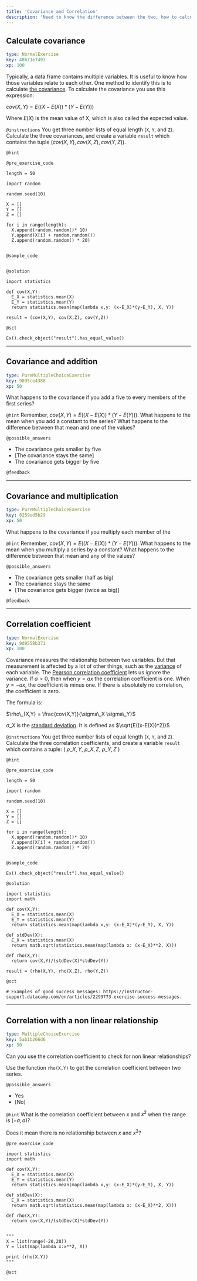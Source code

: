 ```yaml
---
title: 'Covariance and Correlation'
description: 'Need to know the difference between the two, how to calculate the two (equations can help), advantages and disadvantages, when to use it and what for. Connection to causation.'
---
```


## Calculate covariance

```yaml
type: NormalExercise
key: 48671e7493
xp: 100
```

Typically, a data frame contains multiple variables. It is useful to know how those variables relate to each other. One method to identify this is to calculate [the covariance](https://en.wikipedia.org/wiki/Covariance). To calculate the covariance you use this expression:

$cov(X,Y) = E((X-E(X)) * (Y-E(Y)))$

Where $E(X)$ is the mean value of X, which is also called the expected value.

`@instructions`
You get three number lists of equal length (`X`, `Y`, and `Z`). Calculate the three covariances, and create a variable `result` which contains the tuple $(cov(X,Y), cov(X,Z), cov(Y,Z))$.

`@hint`


`@pre_exercise_code`
```{python}
length = 50

import random

random.seed(10)

X = []
Y = []
Z = []

for i in range(length):
  X.append(random.random()* 10)
  Y.append(X[i] + random.random())
  Z.append(random.random() * 20)
  
```

`@sample_code`
```{python}

```

`@solution`
```{python}
import statistics

def cov(X,Y):
  E_X = statistics.mean(X)
  E_Y = statistics.mean(Y)
  return statistics.mean(map(lambda x,y: (x-E_X)*(y-E_Y), X, Y))

result = (cov(X,Y), cov(X,Z), cov(Y,Z))
```

`@sct`
```{python}
Ex().check_object("result").has_equal_value()
```

---

## Covariance and addition

```yaml
type: PureMultipleChoiceExercise
key: 9895ce4388
xp: 50
```

What happens to the covariance if you add a five to every members of the first series?

`@hint`
Remember, $cov(X,Y) = E((X-E(X)) * (Y-E(Y)))$. What happens to the mean when you add a constant to the series? What happens to the difference between that mean and one of the values?

`@possible_answers`
- The covariance gets smaller by five
- [The covariance stays the same]
- The covariance gets bigger by five

`@feedback`


---

## Covariance and multiplication

```yaml
type: PureMultipleChoiceExercise
key: 0259ed5b29
xp: 50
```

What happens to the covariance if you multiply each member of the

`@hint`
Remember, $cov(X,Y) = E((X-E(X)) * (Y-E(Y)))$. What happens to the mean when you multiply a series by a constant? What happens to the difference between that mean and any of the values?

`@possible_answers`
- The covariance gets smaller (half as big)
- The covariance stays the same
- [The covariance gets bigger (twice as big)]

`@feedback`


---

## Correlation coefficient

```yaml
type: NormalExercise
key: 9d9558b371
xp: 100
```

Covariance measures the relationship between two variables. But that measurement is affected by a lot of other things, such as the [variance](https://en.wikipedia.org/wiki/Variance) of each variable. The [Pearson correlation coefficient](https://en.wikipedia.org/wiki/Pearson_correlation_coefficient) lets us ignore the variance. If $a>0$, then when $y=ax$ the correlation coefficient is one. When $y=-ax$, the coefficient is minus one. If there is absolutely no correlation, the coefficient is zero.

The formula is:

$\rho\_{X,Y} = \frac{cov(X,Y)}{\sigma\_X \sigma\_Y}$

$\sigma\_X$ is the [standard deviation](https://en.wikipedia.org/wiki/Standard_deviation). It is defined as $\sqrt{E((x-E(X))^2)}$

`@instructions`
You get three number lists of equal length (`X`, `Y`, and `Z`). Calculate the three correlation coefficients, and create a variable `result` which contains a tuple: ( $\rho\_{X,Y}$, $\rho\_{X,Z}$, $\rho\_{Y,Z}$ )

`@hint`


`@pre_exercise_code`
```{python}
length = 50

import random

random.seed(10)

X = []
Y = []
Z = []

for i in range(length):
  X.append(random.random()* 10)
  Y.append(X[i] + random.random())
  Z.append(random.random() * 20)
  
```

`@sample_code`
```{python}
Ex().check_object("result").has_equal_value()
```

`@solution`
```{python}
import statistics
import math

def cov(X,Y):
  E_X = statistics.mean(X)
  E_Y = statistics.mean(Y)
  return statistics.mean(map(lambda x,y: (x-E_X)*(y-E_Y), X, Y))

def stdDev(X):
  E_X = statistics.mean(X)
  return math.sqrt(statistics.mean(map(lambda x: (x-E_X)**2, X)))

def rho(X,Y):
  return cov(X,Y)/(stdDev(X)*stdDev(Y))

result = (rho(X,Y), rho(X,Z), rho(Y,Z))
```

`@sct`
```{python}
# Examples of good success messages: https://instructor-support.datacamp.com/en/articles/2299773-exercise-success-messages.
```

---

## Correlation with a non linear relationship

```yaml
type: MultipleChoiceExercise
key: 5ab1b266d6
xp: 50
```

Can you use the correlation coefficient to check for non linear relationships? 

Use the function `rho(X,Y)` to get the correlation coefficient between two series. 

`@possible_answers`
- Yes
- [No]

`@hint`
What is the correlation coefficient between $x$ and $x^2$ when the range is $(-a,a)$? 

Does it mean there is no relationship between $x$ and $x^2$?

`@pre_exercise_code`
```{python}
import statistics
import math

def cov(X,Y):
  E_X = statistics.mean(X)
  E_Y = statistics.mean(Y)
  return statistics.mean(map(lambda x,y: (x-E_X)*(y-E_Y), X, Y))

def stdDev(X):
  E_X = statistics.mean(X)
  return math.sqrt(statistics.mean(map(lambda x: (x-E_X)**2, X)))

def rho(X,Y):
  return cov(X,Y)/(stdDev(X)*stdDev(Y))


"""
X = list(range(-20,20))
Y = list(map(lambda x:x**2, X))

print (rho(X,Y))
"""
```

`@sct`
```{python}

```
